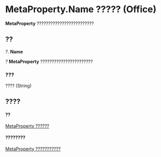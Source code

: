 
# MetaProperty.Name ????? (Office)

 **MetaProperty** ?????????????????????????


## ??

 _?_. **Name**

 _?_ **MetaProperty** ???????????????????????


### ???

???? (String)


## ????


#### ??


[MetaProperty ??????](4379d183-9b80-92d8-1dd0-ac9be400e366.md)
#### ????????


[MetaProperty ???????????](http://msdn.microsoft.com/library/97df3875-dd87-03b8-44f6-a8804d5ee1bd%28Office.15%29.aspx)